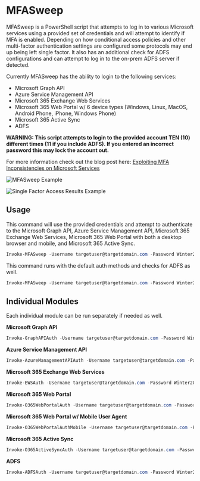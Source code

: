 # MFASweep
MFASweep is a PowerShell script that attempts to log in to various Microsoft services using a provided set of credentials and will attempt to identify if MFA is enabled. Depending on how conditional access policies and other multi-factor authentication settings are configured some protocols may end up being left single factor.  It also has an additional check for ADFS configurations and can attempt to log in to the on-prem ADFS server if detected. 

Currently MFASweep has the ability to login to the following services:

* Microsoft Graph API
* Azure Service Management API
* Microsoft 365 Exchange Web Services
* Microsoft 365 Web Portal w/ 6 device types (Windows, Linux, MacOS, Android Phone, iPhone, Windows Phone)
* Microsoft 365 Active Sync
* ADFS

**WARNING: This script attempts to login to the provided account TEN (10) different times (11 if you include ADFS). If you entered an incorrect password this may lock the account out.**

For more information check out the blog post here: [Exploiting MFA Inconsistencies on Microsoft Services](https://www.blackhillsinfosec.com/exploiting-mfa-inconsistencies-on-microsoft-services/) 

![MFASweep Example](/example.jpg?raw=true)

![Single Factor Access Results Example](https://user-images.githubusercontent.com/2296229/204374571-0b299177-a5ab-4e05-a313-d9fe5151d1d6.png)

## Usage

This command will use the provided credentials and attempt to authenticate to the Microsoft Graph API, Azure Service Management API, Microsoft 365 Exchange Web Services, Microsoft 365 Web Portal with both a desktop browser and mobile, and Microsoft 365 Active Sync. 

```PowerShell
Invoke-MFASweep -Username targetuser@targetdomain.com -Password Winter2020 
```

This command runs with the default auth methods and checks for ADFS as well.

```PowerShell
Invoke-MFASweep -Username targetuser@targetdomain.com -Password Winter2020 -Recon -IncludeADFS
```

## Individual Modules

Each individual module can be run separately if needed as well.

**Microsoft Graph API**
```PowerShell
Invoke-GraphAPIAuth -Username targetuser@targetdomain.com -Password Winter2020 
```

**Azure Service Management API**
```PowerShell
Invoke-AzureManagementAPIAuth -Username targetuser@targetdomain.com -Password Winter2020 
```

**Microsoft 365 Exchange Web Services**
```PowerShell
Invoke-EWSAuth -Username targetuser@targetdomain.com -Password Winter2020 
```

**Microsoft 365 Web Portal**
```PowerShell
Invoke-O365WebPortalAuth -Username targetuser@targetdomain.com -Password Winter2020 
```

**Microsoft 365 Web Portal w/ Mobile User Agent**
```PowerShell
Invoke-O365WebPortalAuthMobile -Username targetuser@targetdomain.com -Password Winter2020 
```

**Microsoft 365 Active Sync**
```PowerShell
Invoke-O365ActiveSyncAuth -Username targetuser@targetdomain.com -Password Winter2020 
```

**ADFS**
```PowerShell
Invoke-ADFSAuth -Username targetuser@targetdomain.com -Password Winter2020 
```

